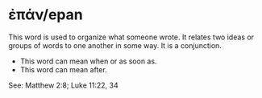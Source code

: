 # ἐπάν/epan
This word is used to organize what someone wrote. It relates two ideas or groups of words to one another in some way. It is a conjunction.

* This word can mean when or as soon as.
* This word can mean after.

See: Matthew 2:8; Luke 11:22, 34
